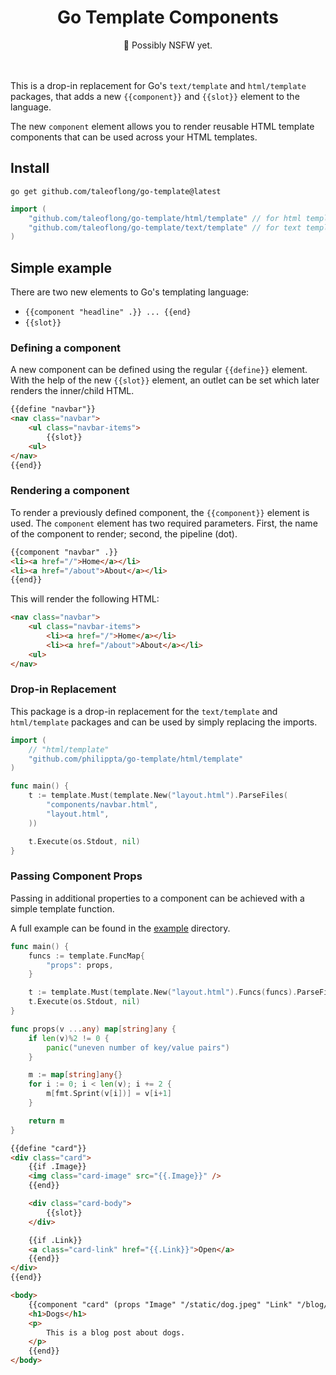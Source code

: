 <div align="center"><h1 align="center">Go Template Components<br /></h1>
🚨 Possibly NSFW yet.<br /><br /><br /></div>



This is a drop-in replacement for Go's `text/template` and `html/template` packages, that adds a new `{{component}}` and `{{slot}}` element to the language.

The new `component` element allows you to render reusable HTML template components that can be used across your HTML templates.

## Install

```
go get github.com/taleoflong/go-template@latest
```

```go
import (
    "github.com/taleoflong/go-template/html/template" // for html templates
    "github.com/taleoflong/go-template/text/template" // for text templates
)
```

## Simple example

There are two new elements to Go's templating language:
- `{{component "headline" .}} ... {{end}`
- `{{slot}}`

### Defining a component

A new component can be defined using the regular `{{define}}` element. With the help of the new `{{slot}}` element, an outlet can be set which later renders the inner/child HTML.

```html
{{define "navbar"}}
<nav class="navbar">
    <ul class="navbar-items">
        {{slot}}
    <ul>
</nav>
{{end}}
```

### Rendering a component

To render a previously defined component, the `{{component}}` element is used. The `component` element has two required parameters. First, the name of the component to render; second, the pipeline (dot).

```html
{{component "navbar" .}}
<li><a href="/">Home</a></li>
<li><a href="/about">About</a></li>
{{end}}
```

This will render the following HTML:
```html
<nav class="navbar">
    <ul class="navbar-items">
        <li><a href="/">Home</a></li>
        <li><a href="/about">About</a></li>
    <ul>
</nav>
```

### Drop-in Replacement

This package is a drop-in replacement for the `text/template` and `html/template` packages and can be used by simply replacing the imports.

```go
import (
    // "html/template"
    "github.com/philippta/go-template/html/template"
)

func main() {
    t := template.Must(template.New("layout.html").ParseFiles(
        "components/navbar.html",
        "layout.html",
    ))

    t.Execute(os.Stdout, nil)
}
```

### Passing Component Props

Passing in additional properties to a component can be achieved with a simple template function.

A full example can be found in the [example](./example) directory.

```go
func main() {
    funcs := template.FuncMap{
        "props": props,
    }

    t := template.Must(template.New("layout.html").Funcs(funcs).ParseFiles("layout.html"))
    t.Execute(os.Stdout, nil)
}

func props(v ...any) map[string]any {
	if len(v)%2 != 0 {
		panic("uneven number of key/value pairs")
	}

	m := map[string]any{}
	for i := 0; i < len(v); i += 2 {
		m[fmt.Sprint(v[i])] = v[i+1]
	}

	return m
}
```

```html
{{define "card"}}
<div class="card">
    {{if .Image}}
    <img class="card-image" src="{{.Image}}" />
    {{end}}

    <div class="card-body">
        {{slot}}
    </div>

    {{if .Link}}
    <a class="card-link" href="{{.Link}}">Open</a>
    {{end}}
</div>
{{end}}

<body>
    {{component "card" (props "Image" "/static/dog.jpeg" "Link" "/blog/dogs" )}}
    <h1>Dogs</h1>
    <p>
        This is a blog post about dogs.
    </p>
    {{end}}
</body>
```
